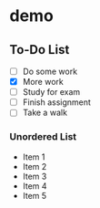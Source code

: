 # demo

## To-Do List
- [ ] Do some work
- [X] More work
- [ ] Study for exam
- [ ] Finish assignment
- [ ] Take a walk

### Unordered List

- Item 1
- Item 2
- Item 3
- Item 4
- Item 5